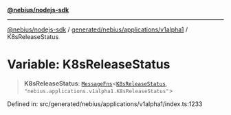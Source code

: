 [**@nebius/nodejs-sdk**](../../../../../README.md)

---

[@nebius/nodejs-sdk](../../../../../README.md) / [generated/nebius/applications/v1alpha1](../README.md) / K8sReleaseStatus

# Variable: K8sReleaseStatus

> **K8sReleaseStatus**: [`MessageFns`](../../../../../runtime/protos/core/interfaces/MessageFns.md)\<[`K8sReleaseStatus`](../interfaces/K8sReleaseStatus.md), `"nebius.applications.v1alpha1.K8sReleaseStatus"`\>

Defined in: src/generated/nebius/applications/v1alpha1/index.ts:1233
